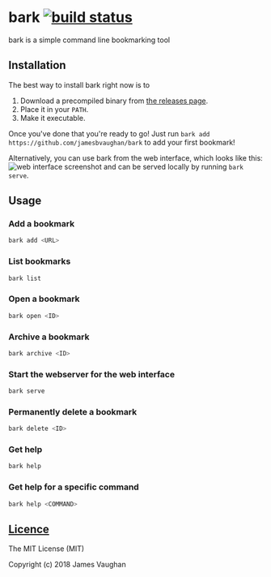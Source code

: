 # bark [![build status](https://travis-ci.org/jamesbvaughan/bark.svg)](https://travis-ci.org/jamesbvaughan/bark)

bark is a simple command line bookmarking tool

## Installation

The best way to install bark right now is to

1. Download a precompiled binary from [the releases page](https://github.com/jamesbvaughan/bark/releases).
2. Place it in your `PATH`.
3. Make it executable.

Once you've done that you're ready to go!
Just run `bark add https://github.com/jamesbvaughan/bark`
to add your first bookmark!

Alternatively, you can use bark from the web interface, which looks like this:
![web interface screenshot](https://raw.githubusercontent.com/jamesbvaughan/bark/master/web-ui.png "bark web interface")
and can be served locally by running `bark serve`.

## Usage

### Add a bookmark

```sh
bark add <URL>
```

### List bookmarks

```sh
bark list
```

### Open a bookmark

```sh
bark open <ID>
```

### Archive a bookmark

```sh
bark archive <ID>
```

### Start the webserver for the web interface

```sh
bark serve
```

### Permanently delete a bookmark

```sh
bark delete <ID>
```

### Get help

```sh
bark help
```

### Get help for a specific command

```sh
bark help <COMMAND>
```

## [Licence](LICENSE)

The MIT License (MIT)

Copyright (c) 2018 James Vaughan
